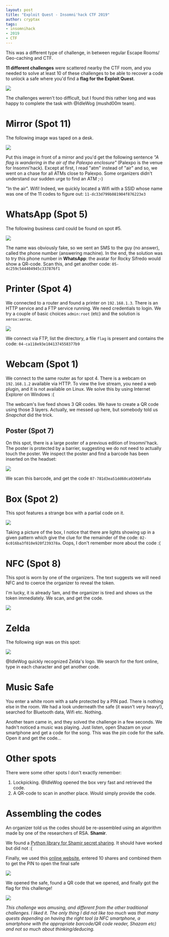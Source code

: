 ```yaml
---
layout: post
title: "Exploit Quest - Insomni'hack CTF 2019"
author: cryptax
tags:
- insomnihack
- 2019
- CTF
---
```


This was a different type of challenge, in between regular Escape Rooms/ Geo-caching and CTF. 

**11 different challenges** were scattered nearby the CTF room, and you needed to solve at least 10 of these challenges to be able to recover a code to unlock a safe where you'd find a **flag for the Exploit Quest**.

![](/images/ins19-map.png)

The challenges weren't too difficult, but I found this rather long and was happy to complete the task with @IdleWog (mushd00m team).

# Mirror (Spot 11)

The following image was taped on a desk.

![](/images/ins19-mirrored.png)

Put this image in front of a mirror and you'd get the following sentence *"A flag is wandering in the air of the Palexpo enclosure"* (Palexpo is the venue for Insomni'hack). Except at first, I read "atm" instead of "air" and so, we went on a chase for all ATMs close to Palexpo. Some organizers didn't understand our sudden urge to find an ATM ;-) 

"In the air". Wifi! Indeed, we quickly located a Wifi with a SSID whose name was one of the 11 codes to figure out: `11-dc33d799b081904f876223e3`

# WhatsApp (Spot 5)

The following business card could be found on spot #5.

![](/images/ins19-sifredo.png)

The name was obviously fake, so we sent an SMS to the guy (no answer), called the phone number (answering machine). In the end, the solution was to try this phone number in **WhatsApp**: the avatar for Rocky Sifredo would show a QR-code. Scan this, and get another code: `05-4c259c544404945c337876f1`

# Printer (Spot 4)

We connected to a router and found a printer on `192.168.1.3`. There is an HTTP service and a FTP service running. We need credentials to login. We try a couple of basic choices `admin:root` (etc) and the solution is `xerox:xerox`.

![](/images/ins19-xerox.png)

We connect via FTP, list the directory, a file `flag` is present and contains the code: `04-ca118e93e1041374558377b9`

# Webcam (Spot 1)

We connect to the same router as for spot 4. There is a webcam on `192.168.1.2` available via HTTP. To view the live stream, you need a web plugin, and it is not available on Linux. We solve this by using Internet Explorer on Windows :(

The webcam's live feed shows 3 QR codes. We have to create a QR code using those 3 layers. Actually, we messed up here, but somebody told us *Snapchat* did the trick.

## Poster (Spot 7)

On this spot, there is a large poster of a previous edition of Insomni'hack. The poster is protected by a barrier, suggesting we do not need to actually touch the poster. We inspect the poster and find a barcode has been inserted on the headset:

![](images/ins19-barcode.png)

We scan this barcode, and get the code `07-781d3ea51dd60ca93049fa0a`

# Box (Spot 2)

This spot features a strange box with a partial code on it.

![](images/ins19-box.png)

Taking a picture of the box, I notice that there are lights showing up in a given pattern which give the clue for the remainder of the code: `02-6c016ba3f010e920f239378a`. Oops, I don't remember more about the code :(

# NFC (Spot 8)

This spot is worn by one of the organizers. The text suggests we will need NFC and to coerce the organizer to reveal the token.

I'm lucky, it is already 1am, and the organizer is tired and shows us the token immediately. We scan, and get the code.

![](images/ins19-nfc.png)


# Zelda

The following sign was on this spot:

![](/images/ins19-zelda.png)

@IdleWog quickly recognized Zelda's logo. We search for the font online, type in each character and get another code.

# Music Safe

You enter a white room with a safe protected by a PIN pad. There is nothing else in the room. We had a look underneath the safe (it wasn't very heavy!), searched for Bluetooth data, Wifi etc. Nothing.

Another team came in, and they solved the challenge in a few seconds. We hadn't noticed a music was playing. Just listen, open Shazam on your smartphone and get a code for the song. This was the pin code for the safe. Open it and get the code...


# Other spots

There were some other spots I don't exactly remember:

1. Lockpicking. @IdleWog opened the box very fast and retrieved the code.
2. A QR-code to scan in another place. Would simply provide the code.


# Assembling the codes

An organizer told us the codes should be re-assembled using an algorithm made by one of the researchers of RSA. **Shamir**.

We found a [Python library for Shamir secret sharing](https://github.com/blockstack/secret-sharing). It should have worked but did not :(

Finally, we used this [online website](https://point-at-infinity.org), entered 10 shares and combined them to get the PIN to open the final safe

![](/images/ins19-pointinfinity.png)

We opened the safe, found a QR code that we opened, and finally got the flag for this challenge!

![](/images/ins19-flag.png)

*This challenge was amusing, and different from the other traditional challenges. I liked it. The only thing I did not like too much was that many quests depending on having the right tool (a NFC smartphone, a smartphone with the appropriate barcode/QR code reader, Shazam etc) and not so much about thinking/deducing.*





